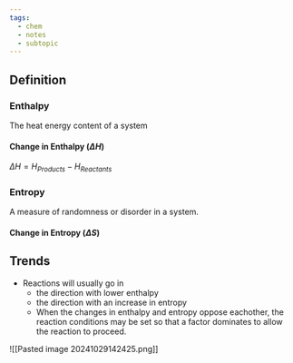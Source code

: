 ```yaml
---
tags:
  - chem
  - notes
  - subtopic
---
```

## Definition
### Enthalpy
The heat energy content of a system
#### Change in Enthalpy ($\Delta H$)
$\Delta H = H_{Products} - H_{Reactants}$

### Entropy
A measure of randomness or disorder in a system.

#### Change in Entropy ($\Delta S$)

## Trends
- Reactions will usually go in 
	- the direction with lower enthalpy
	- the direction with an increase in entropy
	- When the changes in enthalpy and entropy oppose eachother, the reaction conditions may be set so that a factor dominates to allow the reaction to proceed.

![[Pasted image 20241029142425.png]]
